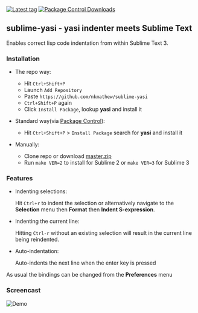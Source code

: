 [![Latest tag][tag]][tag~]
[![Package Control Downloads][pkg-downloads]][pkg-downloads~]

## sublime-yasi - yasi indenter meets Sublime Text

Enables correct lisp code indentation from within Sublime Text 3.

### Installation
+ The repo way:

  + Hit `Ctrl+Shift+P`
  + Launch `Add Repository`
  + Paste `https://github.com/nkmathew/sublime-yasi`
  + `Ctrl+Shift+P` again
  + Click `Install Package`, lookup **yasi** and install it

+ Standard way(via [Package Control][pkg]):
  + Hit `Ctrl+Shift+P` > `Install Package` search for **yasi** and install it

+ Manually:
  + Clone repo or download [master.zip][zip]
  + Run `make VER=2` to install for Sublime 2 or `make VER=3` for Sublime 3

### Features
+ Indenting selections:

  Hit `Ctrl+r` to indent the selection or alternatively navigate to the **Selection**
  menu then **Format** then **Indent S-expression**.

+ Indenting the current line:

  Hitting `Ctrl-r` without an existing selection will result in the current line
  being reindented.

+ Auto-indentation:

  Auto-indents the next line when the enter key is pressed

As usual the bindings can be changed from the **Preferences** menu

### Screencast
![Demo](http://imgur.com/TlQgSFb.png)

[tag]: https://img.shields.io/github/tag/nkmathew/sublime-yasi.svg
[tag~]: https://github.com/nkmathew/sublime-yasi/releases
[pkg-downloads]: https://packagecontrol.herokuapp.com/downloads/yasi-indenter.svg
[pkg-downloads~]: https://packagecontrol.io/packages/yasi-indenter
[pkg]: https://packagecontrol.io/
[zip]: https://github.com/nkmathew/sublime-yasi/archive/master.zip
